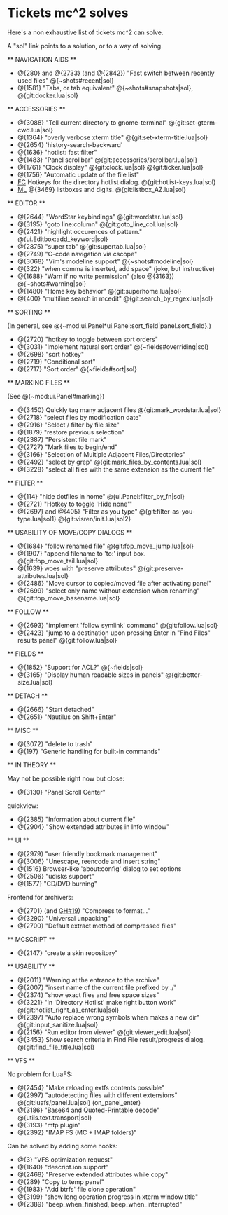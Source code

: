 Tickets mc^2 solves
===================

Here's a non exhaustive list of tickets mc^2 can solve.

A "sol" link points to a solution, or to a way of solving.


** NAVIGATION AIDS **

- @{280} and @{2733} (and @{2842}) "Fast switch between recently used files"   @{~shots#recent|sol}
- @{1581} "Tabs, or tab equivalent"   @{~shots#snapshots|sol}, @{git:docker.lua|sol}

** ACCESSORIES **

- @{3088} "Tell current directory to gnome-terminal"  @{git:set-gterm-cwd.lua|sol}
- @{1364} "overly verbose xterm title" @{git:set-xterm-title.lua|sol}
- @{2654} 'history-search-backward'
- @{1636} "hotlist: fast filter"
- @{1483} "Panel scrollbar" @{git:accessories/scrollbar.lua|sol}
- @{1761} "Clock display"  @{git:clock.lua|sol} @{git:ticker.lua|sol}
- @{1756} "Automatic update of the file list"
- [FC](http://unix.findincity.net/view/635395087004115229213514/midnight-commander-shortcut-keys-for-entries-in-directory-hotlist)
  Hotkeys for the directory hotlist dialog. @{git:hotlist-keys.lua|sol}
- [ML](https://mail.gnome.org/archives/mc-devel/2015-May/msg00055.html)
  @{3469} listboxes and digits. @{git:listbox_AZ.lua|sol}

** EDITOR **

- @{2644} "WordStar keybindings"  @{git:wordstar.lua|sol}
- @{3195} "goto line:column" @{git:goto_line_col.lua|sol}
- @{2421} "highlight occurences of pattern."  @{ui.Editbox:add_keyword|sol}
- @{2875} "super tab" @{git:supertab.lua|sol}
- @{2749} "C-code navigation via cscope"
- @{3068} "Vim's modeline support"  @{~shots#modeline|sol}
- @{322} "when comma is inserted, add space" (joke, but instructive)
- @{1688} "Warn if no write permission" (also @{3163}) @{~shots#warning|sol}
- @{1480} "Home key behavior" @{git:superhome.lua|sol}
- @{400} "multiline search in mcedit"  @{git:search_by_regex.lua|sol}

** SORTING **

(In general, see @{~mod:ui.Panel*ui.Panel:sort_field|panel.sort_field}.)

- @{2720} "hotkey to toggle between sort orders"
- @{3031} "Implement natural sort order" @{~fields#overriding|sol}
- @{2698} "sort hotkey"
- @{2719} "Conditional sort"
- @{2717} "Sort order"  @{~fields#sort|sol}

** MARKING FILES **

(See @{~mod:ui.Panel#marking})

- @{3450} Quickly tag many adjacent files   @{git:mark_wordstar.lua|sol}
- @{2718} "select files by modification date"
- @{2916} "Select / filter by file size"
- @{1879} "restore previous selection"
- @{2387} "Persistent file mark"
- @{2727} "Mark files to begin/end"
- @{3166} "Selection of Multiple Adjacent Files/Directories"
- @{2492} "select by grep"  @{git:mark_files_by_contents.lua|sol}
- @{3228} "select all files with the same extension as the current file"

** FILTER **

- @{114}  "hide dotfiles in home" @{ui.Panel:filter_by_fn|sol}
- @{2721} "Hotkey to toggle 'Hide none'"
- @{2697} and @{405} "Filter as you type"  @{git:filter-as-you-type.lua|sol1} @{git:visren/init.lua|sol2}

** USABILITY OF MOVE/COPY DIALOGS **

- @{1684} "follow renamed file"             @{git:fop_move_jump.lua|sol}
- @{1907} "append filename to 'to:' input box.  @{git:fop_move_tail.lua|sol}
- @{1639} woes with "preserve attributes"        @{git:preserve-attributes.lua|sol}
- @{2486} "Move cursor to copied/moved file after activating panel"
- @{2699} "select only name without extension when renaming"   @{git:fop_move_basename.lua|sol}

** FOLLOW **

- @{2693} "implement 'follow symlink' command"   @{git:follow.lua|sol}
- @{2423} "jump to a destination upon pressing Enter in "Find Files" results panel"  @{git:follow.lua|sol}

** FIELDS **

- @{1852} "Support for ACL?"    @{~fields|sol}
- @{3165} "Display human readable sizes in panels"  @{git:better-size.lua|sol}

** DETACH **

- @{2666} "Start detached"
- @{2651} "Nautilus on Shift+Enter"

** MISC **

- @{3072} "delete to trash"
- @{197} "Generic handling for built-in commands"

** IN THEORY **

May not be possible right now but close:

- @{3130} "Panel Scroll Center"

quickview:

- @{2385} "Information about current file"
- @{2904} "Show extended attributes in Info window"

** UI **

- @{2979} "user friendly bookmark management"
- @{3006} "Unescape, reencode and insert string"
- @{1516} Browser-like 'about:config' dialog to set options
- @{2506} "udisks support"
- @{1577} "CD/DVD burning"

Frontend for archivers:

- @{2701} (and [GH#19](https://github.com/MidnightCommander/mc/issues/19)) "Compress to format..."
- @{3290} "Universal unpacking"
- @{2700} "Default extract method of compressed files"

** MCSCRIPT **

- @{2147} "create a skin repository"

** USABILITY **

- @{2011} "Warning at the entrance to the archive"
- @{2007} "insert name of the current file prefixed by ./"
- @{2374} "show exact files and free space sizes"
- @{3221} "In 'Directory Hotlist' make right button work"      @{git:hotlist_right_as_enter.lua|sol}
- @{2397} "Auto replace wrong symbols when makes a new dir"    @{git:input_sanitize.lua|sol}
- @{2156} "Run editor from viewer"  @{git:viewer_edit.lua|sol}
- @{3453} Show search criteria in Find File result/progress dialog.  @{git:find_file_title.lua|sol}

** VFS **

No problem for LuaFS:

- @{2454} "Make reloading extfs contents possible"
- @{2997} "autodetecting files with different extensions"  @{git:luafs/panel.lua|sol} (on_panel_enter)
- @{3186} "Base64 and Quoted-Printable decode"  @{utils.text.transport|sol}
- @{3193} "mtp plugin"
- @{2392} "IMAP FS (MC + IMAP folders)"

Can be solved by adding some hooks:

- @{3} "VFS optimization request"
- @{1640} "descript.ion support"
- @{2468} "Preserve extended attributes while copy"
- @{289} "Copy to temp panel"
- @{1983} "Add btrfs' file clone operation"
- @{3199} "show long operation progress in xterm window title"
- @{2389} "beep_when_finished, beep_when_interrupted"
